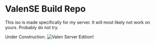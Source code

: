 # ValenSE Build Repo

This iso is made specifically for my server. It will most likely not work on
yours. Probably do not try.

Under Construction.
![Valen Server Edition!](https://i.imgur.com/jGpT1qC.jpeg)
